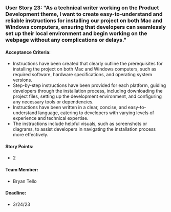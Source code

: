 ### User Story 23: "As a technical writer working on the Product Development theme, I want to create easy-to-understand and reliable instructions for installing our project on both Mac and Windows computers, ensuring that developers can seamlessly set up their local environment and begin working on the webpage without any complications or delays."

#### Acceptance Criteria:

- Instructions have been created that clearly outline the prerequisites for installing the project on both Mac and Windows computers, such as required software, hardware specifications, and operating system versions.
- Step-by-step instructions have been provided for each platform, guiding developers through the installation process, including downloading the project files, setting up the development environment, and configuring any necessary tools or dependencies.
- Instructions have been written in a clear, concise, and easy-to-understand language, catering to developers with varying levels of experience and technical expertise.
- The instructions include helpful visuals, such as screenshots or diagrams, to assist developers in navigating the installation process more effectively.

#### Story Points:

- 2

#### Team Member:

- Bryan Tello

#### Deadline:

- 3/24/23
